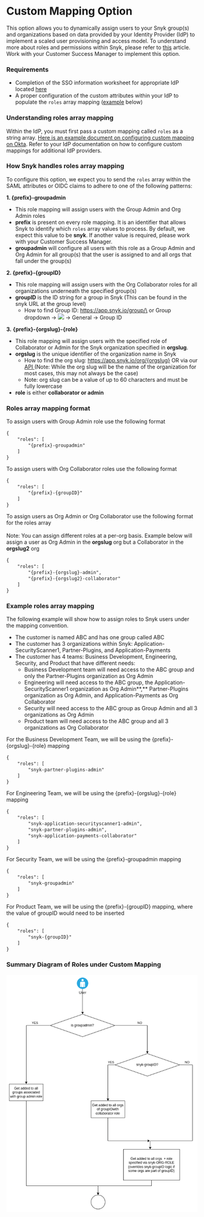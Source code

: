 # Custom Mapping Option

This option allows you to dynamically assign users to your Snyk group(s) and organizations based on data provided by your Identity Provider (IdP) to implement a scaled user provisioning and access model. To understand more about roles and permissions within Snyk, please refer to [this](https://docs.snyk.io/features/user-and-group-management/managing-users-and-permissions/managing-permissions) article. Work with your Customer Success Manager to implement this option.

### Requirements

* Completion of the SSO information worksheet for appropriate IdP located [here](set-up-snyk-single-sign-on-sso.md)
* A proper configuration of the custom attributes within your IdP to populate the `roles` array mapping ([example](custom-mapping-option.md#example-roles-array-mapping) below)

### Understanding roles array mapping

Within the IdP, you must first pass a custom mapping called `roles` as a string array. [Here is an example document on configuring custom mapping on Okta](https://docs.snyk.io/features/user-and-group-management/setting-up-sso-for-authentication/example-setting-up-custom-mapping-for-okta). Refer to your IdP documentation on how to configure custom mappings for additional IdP providers.  &#x20;

### How Snyk handles roles array mapping

To configure this option, we expect you to send the `roles` array within the SAML attributes or OIDC claims to adhere to one of the following patterns:

**1. {prefix}-groupadmin**

* This role mapping will assign users with the Group Admin and Org Admin roles
* **prefix** is present on every role mapping. It is an identifier that allows Snyk to identify which `roles` array values to process. By default, we expect this value to be **snyk**. If another value is required, please work with your Customer Success Manager.
* **groupadmin** will configure all users with this role as a Group Admin and Org Admin for all group(s) that the user is assigned to and all orgs that fall under the group(s)

**2.  {prefix}-{groupID}**

* This role mapping will assign users with the Org Collaborator roles for all organizations underneath the specified group(s)
* **groupID** is the ID string for a group in Snyk (This can be found in the snyk URL at the group level)
  * How to find Group ID: https://app.snyk.io/group/\<Group ID> or Group dropdown -> ![](broken-reference) -> General -> Group ID

**3.** **{prefix}-{orgslug}-{role}**

* This role mapping will assign users with the specified role of Collaborator or Admin for the Snyk organization specified in **orgslug**.&#x20;
* **orgslug** is the unique identifier of the organization name in Snyk&#x20;
  * How to find the org slug: https://app.snyk.io/org/{orgslug} OR via our [API ](https://snyk.docs.apiary.io/#reference/groups/list-all-organizations-in-a-group/list-all-organizations-in-a-group)(Note: While the org slug will be the name of the organization for most cases, this may not always be the case)
  * Note: org slug can be a value of up to 60 characters and must be fully lowercase&#x20;
* **role** is either **collaborator or admin**

### Roles array mapping format

To assign users with Group Admin role use the following format

```
{
    "roles": [
        "{prefix}-groupadmin"
    ]
}
```

To assign users with Org Collaborator roles use the following format

```
{
    "roles": [
        "{prefix}-{groupID}"
    ]
}
```

To assign users as Org Admin or Org Collaborator use the following format for the roles array\
\
Note: You can assign different roles at a per-org basis. Example below will assign a user as Org Admin in the **orgslug** org but a Collaborator in the **orgslug2** org

```
{
    "roles": [
        "{prefix}-{orgslug}-admin",
        "{prefix}-{orgslug2}-collaborator"
    ]
}
```

### Example roles array mapping

The following example will show how to assign roles to Snyk users under the mapping convention.

* The customer is named ABC and has one group called ABC
* The customer has 3 organizations within Snyk: Application-SecurityScanner1, Partner-Plugins, and Application-Payments
* The customer has 4 teams: Business Development, Engineering, Security, and Product that have different needs:
  * Business Development team will need access to the ABC group and only the Partner-Plugins organization as Org Admin
  * Engineering will need access to the ABC group, the Application-SecurityScanner1 organization as Org Admin**,** Partner-Plugins organization as Org Admin, and Application-Payments as Org Collaborator
  * Security will need access to the ABC group as Group Admin and all 3 organizations as Org Admin
  * Product team will need access to the ABC group and all 3 organizations as Org Collaborator

For the Business Development Team, we will be using the {prefix}-{orgslug}-{role} mapping

```
{
    "roles": [
        "snyk-partner-plugins-admin"
    ]
}
```

For Engineering Team, we will be using the {prefix}-{orgslug}-{role} mapping

```
{
    "roles": [
        "snyk-application-securityscanner1-admin",
        "snyk-partner-plugins-admin",
        "snyk-application-payments-collaborator"
    ]
}
```

For Security Team, we will be using the {prefix}-groupadmin mapping

```
{
    "roles": [
        "snyk-groupadmin"
    ]
}
```

For Product Team, we will be using the {prefix}-{groupID} mapping, where the value of groupID would need to be inserted

```
{
    "roles": [
        "snyk-{groupID}"
    ]
}
```

### Summary Diagram of Roles under Custom Mapping

![](../../../.gitbook/assets/custom-mapping-screenshot.png)

